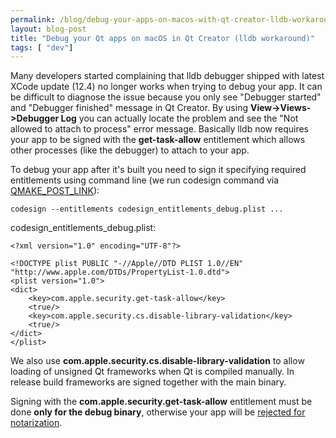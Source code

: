 ```yaml
---
permalink: /blog/debug-your-apps-on-macos-with-qt-creator-lldb-workaround
layout: blog-post
title: "Debug your Qt apps on macOS in Qt Creator (lldb workaround)"
tags: [ "dev"]
---
```


Many developers started complaining that lldb debugger shipped with latest XCode update (12.4) no longer works when trying to debug your app. It can be difficult to diagnose the issue because you only see "Debugger started" and "Debugger finished" message in Qt Creator. By using **View->Views->Debugger Log** you can actually locate the problem and see the "Not allowed to attach to process" error message. Basically lldb now requires your app to be signed with the **get-task-allow** entitlement which allows other processes (like the debugger) to attach to your app.

<!--more-->

To debug your app after it's built you need to sign it specifying required entitlements using command line (we run codesign command via [QMAKE_POST_LINK](https://doc.qt.io/qt-5/qmake-variable-reference.html#qmake-post-link)):

`codesign --entitlements codesign_entitlements_debug.plist ...`

codesign_entitlements_debug.plist:

```
<?xml version="1.0" encoding="UTF-8"?>

<!DOCTYPE plist PUBLIC "-//Apple//DTD PLIST 1.0//EN" "http://www.apple.com/DTDs/PropertyList-1.0.dtd">
<plist version="1.0">
<dict>
    <key>com.apple.security.get-task-allow</key>
    <true/>
    <key>com.apple.security.cs.disable-library-validation</key>
    <true/>
</dict>
</plist>
```

We also use **com.apple.security.cs.disable-library-validation** to allow loading of unsigned Qt frameworks when Qt is compiled manually. In release build frameworks are signed together with the main binary.

Signing with the **com.apple.security.get-task-allow** entitlement must be done **only for the debug binary**, otherwise your app will be [rejected for notarization](https://developer.apple.com/documentation/security/notarizing_macos_software_before_distribution/resolving_common_notarization_issues?language=objc).